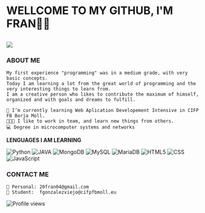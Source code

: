 # WELLCOME TO MY GITHUB, I'M FRAN🙋‍♂️

![](https://i.ibb.co/WH8DLrF/image-header.gif)
---

### ABOUT ME
```
My first experience "programming" was in a medium grade, with very basic concepts.
Today I am learning a lot from the great world of programming and the very interesting things to learn from.
I am a creative person who likes to contribute the maximum of himself, organized and with goals and dreams to fulfill.
```
```
📕 I’m currently learning Web Aplication Developement Intensive in CIFP FB Borja Moll.
🧑‍🤝‍🧑 I like to work in team, and learn new things from others.
💻 Degree in microcomputer systems and networks
```

**LENGUAGES I AM LEARNING**

![Python](https://img.shields.io/badge/Python-00000F?style=for-the-badge&logo=python&logoColor=yellow)
![JAVA](https://img.shields.io/badge/Java-red?style=for-the-badge)
![MongoDB](https://img.shields.io/badge/MongoDB-00000F?style=for-the-badge&logo=mongodb&logoColor=green)
![MySQL](https://img.shields.io/badge/MySQL-00000F?style=for-the-badge&logo=mysql&logoColor=white)
![MariaDB](https://img.shields.io/badge/MariaDB-00000F?style=for-the-badge&logo=mariadb&logoColor=E2A26C)
![HTML5](https://img.shields.io/badge/HTML5-E34F26?style=for-the-badge&logo=html5&logoColor=white)
![CSS](https://img.shields.io/badge/CSS3-1572B6?style=for-the-badge&logo=css3&logoColor=white)
![JavaScript](https://img.shields.io/badge/JavaScript-FCF5D8?style=for-the-badge&logo=javascript&logoColor=yellow)

### CONTACT ME
```
📧 Personal: 20fran04@gmail.com
📧 Student:  fgonzalezviejo@cifpfbmoll.eu
```


![Profile views](https://gpvc.arturio.dev/FranN2442)

